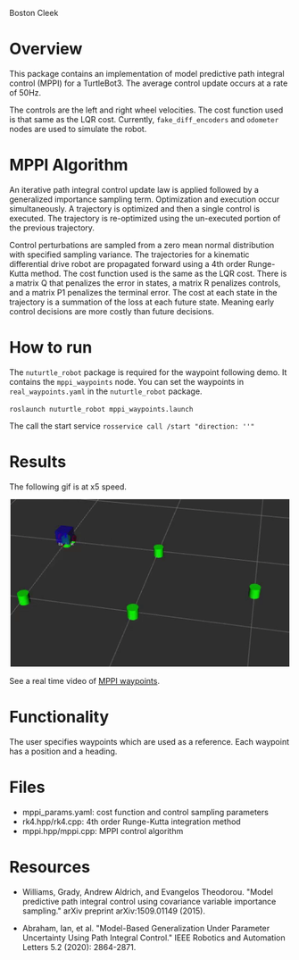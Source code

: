 Boston Cleek

# Overview
This package contains an implementation of model predictive path integral control (MPPI) for a TurtleBot3. The average control update occurs at a rate of 50Hz.

The controls are the left and right wheel velocities. The cost function used is that same as the LQR cost. Currently, `fake_diff_encoders` and `odometer` nodes are used to simulate the robot.

# MPPI Algorithm
An iterative path integral control update law is applied followed by a
generalized importance sampling term. Optimization and execution occur simultaneously. A trajectory is optimized and then a single control is executed. The trajectory is re-optimized using the un-executed portion of the previous trajectory.

Control perturbations are sampled from a zero mean normal distribution with specified sampling variance. The trajectories for a kinematic differential drive robot are propagated forward using a 4th order Runge-Kutta method. The cost function used is the same as the LQR cost. There is a matrix Q that penalizes the error in states, a matrix R penalizes controls, and a matrix P1 penalizes the terminal error. The cost at each state in the trajectory is a summation of the loss at each future state. Meaning early control decisions are more costly than future decisions.




# How to run
The `nuturtle_robot` package is required for the waypoint following demo. It contains the `mppi_waypoints` node. You can set the waypoints in `real_waypoints.yaml` in the `nuturtle_robot` package.

`roslaunch nuturtle_robot mppi_waypoints.launch`

The call the start service
`rosservice call /start "direction: ''"`


# Results
The following gif is at x5 speed.
<p align="center">
  <img src="media/mppi_waypoints.gif" width="500" height="300"/>
</p>


See a real time video of [MPPI waypoints](https://youtu.be/i_kzNi5Exsc).



# Functionality
The user specifies waypoints which are used as a reference. Each waypoint has a position
and a heading.

# Files
* mppi_params.yaml: cost function and control sampling parameters
* rk4.hpp/rk4.cpp: 4th order Runge-Kutta integration method  
* mppi.hpp/mppi.cpp: MPPI control algorithm

# Resources
* Williams, Grady, Andrew Aldrich, and Evangelos Theodorou. "Model predictive path integral control using covariance variable importance sampling." arXiv preprint arXiv:1509.01149 (2015).

* Abraham, Ian, et al. "Model-Based Generalization Under Parameter Uncertainty Using Path Integral Control." IEEE Robotics and Automation Letters 5.2 (2020): 2864-2871.
